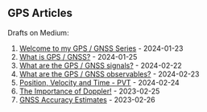 ## GPS Articles

Drafts on Medium:

1. [Welcome to my GPS / GNSS Series](https://medium.com/@mikeg888/welcome-to-my-gps-gnss-series-52be517c4e16) - 2024-01-23
1. [What is GPS / GNSS?](https://medium.com/@mikeg888/what-is-gps-gnss-fd0092a794ea) - 2024-01-25
1. [What are the GPS / GNSS signals?](https://medium.com/@mikeg888/what-are-the-gps-gnss-signals-4bdd032887fc) - 2024-02-22
1. [What are the GPS / GNSS observables?](https://medium.com/@mikeg888/what-are-the-gps-gnss-observables-15016f636c17) - 2024-02-23
1. [Position, Velocity and Time - PVT](https://medium.com/@mikeg888/51f4cc738b75) - 2024-02-24
1. [The Importance of Doppler!](https://medium.com/@mikeg888/the-importance-of-doppler-b886b14bb65d) - 2023-02-25
1. [GNSS Accuracy Estimates](https://medium.com/@mikeg888/gnss-accuracy-estimates-74a04ce20608) - 2023-02-26

